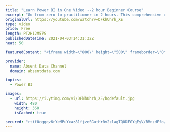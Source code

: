 ```yaml
---
title: "Learn Power BI in One Video --2 hour Beginner Course"
excerpt: "Go from zero to practitioner in 2 hours. This comprehensive overview course will show you the fundamentals of building DAX measures, visualizations, and dashboards in Power BI. You can find the file here: https://github.com/Gaelim/Power-BI-Courses/blob/master/fb_campaign.csv  Power BI is one of the best"
originalUrl: https://youtube.com/watch?v=DFkhUhrh_XE
type: video
price: Free
length: PT2H12M57S
publishedDateTime: 2021-04-03T14:31:32Z
heat: 50

featuredContent: "<iframe width=\"800\" height=\"500\" frameborder=\"0\" src=\"https://www.youtube.com/embed/DFkhUhrh_XE\" allow=\"accelerometer; autoplay; encrypted-media; gyroscope; picture-in-picture\" allowfullscreen></iframe>"

provider:
  name: Absent Data Channel
  domain: absentdata.com

topics:
  - Power BI

images:
  - url: https://i.ytimg.com/vi/DFkhUhrh_XE/hqdefault.jpg
    width: 480
    height: 360
    isCached: true

secured: "rtif0cqgqv6rYeMPuYxaz81fjzeSGutHr0v2zlagTQ0DFGYgEyV/BMnzdFfo/js8uoEPeWiMheJVTmrfGQG2a483uvnWpkpf9ZD7Pleqc+QeVWjcQt01ADBYWHwCO7dArSw8hHH65gfwBFPfRpzXgG3UZ3VhiJmPW+srjnhwoVU1Tj3TbBVyABhhxXds5rtIuNXv+kNyqncfblP4x2zO3SCL9WwZEWb4jPltbm0z4H6mcsJqh7YTO3V5GtHhUVWqQhZCDfceQAji9fcbOUP7Mwbz+NwXExImhs/vzSTmcAXCj3GdWdlSOLoKVWXkRvNXAoQRmlgOAlQzxbVLNx0fe1+N+TengGUkf9vn8dTR9S6fWT0alhTwormDbexrWo5FpOc756LMKQmgU1hublkkHqgAg2GI6pwGJUXhYKSuKXQ=;9FKtQmZi5ZM+obBXCWXExw=="
---
```


